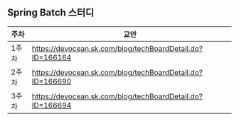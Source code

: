 ## Spring Batch 스터디
| 주차  | 교안                                                      |
|-----|---------------------------------------------------------|
| 1주차 | https://devocean.sk.com/blog/techBoardDetail.do?ID=166164 |
| 2주차 |https://devocean.sk.com/blog/techBoardDetail.do?ID=166690|
|3주차|https://devocean.sk.com/blog/techBoardDetail.do?ID=166694|